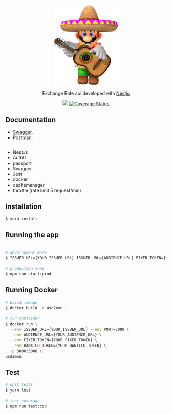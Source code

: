 <p align="center">
  <a href="https://usd2mxn.herokuapp.com/api-docs/" target="blank"><img src="/docs/mario.png" width="200" height="250" alt="Nest Logo" /></a>
</p>

[circleci-image]: https://img.shields.io/circleci/build/github/nestjs/nest/master?token=abc123def456
[circleci-url]: https://circleci.com/gh/nestjs/nest

<p align="center"> Exchange Rate api developed with <a href="http://nestjs.com/" target="_blank">Nestjs</a></p>
    <p align="center">
  <a href="https://github.com/DiogoPires22/usd_2_mxn/actions/workflows/deploy.yaml/badge.svg?branch=main)]" target="_blank"><img src="https://github.com/DiogoPires22/usd_2_mxn/actions/workflows/deploy.yaml/badge.svg?branch=main)]" /></a>
<a href='https://coveralls.io/github/DiogoPires22/usd_2_mxn?branch=main'><img src='https://coveralls.io/repos/github/DiogoPires22/usd_2_mxn/badge.svg?branch=main' alt='Coverage Status' /></a>
</p>

## Documentation

* [Swagger](https://usd2mxn.herokuapp.com/api-docs/).
* [Postman](/docs/postman.json).

## 
* NestJs
* Auth0
* passport
* Swagger
* Jest
* docker
* cachemanager
* throttle (rate limit 5 request/min)

## Installation

```bash
$ yarn install
```

## Running the app

```bash

# development mode
$ ISSUER_URL={YOUR_ISSUER_URL} ISSUER_URL={AUDIENCE_URL} FIXER_TOKEN={YOUR_FIXER_KEY} BANXICO_TOKEN={YOUR_BANXICO_KEY} npm run start:dev

# production mode
$ npm run start:prod
```

## Running Docker
```bash
# build immage
$ docker build -t usd2mxn .

# run container
$ docker run \
  --env ISSUER_URL={YOUR_ISSUER_URL} --env PORT=3000 \
  --env AUDIENCE_URL={YOUR_AUDIENCE_URL} \
  --env FIXER_TOKEN={YOUR_FIXER_TOKEN} \
  --env BANXICO_TOKEN={YOUR_BANXICO_TOKEN} \
  -p 3000:3000 \
usd2mxn
```


## Test

```bash
# unit tests
$ yarn test

# test coverage
$ npm run test:cov
```